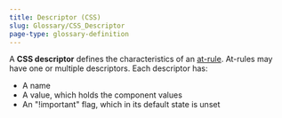 ```yaml
---
title: Descriptor (CSS)
slug: Glossary/CSS_Descriptor
page-type: glossary-definition
---
```




A **CSS descriptor** defines the characteristics of an [at-rule](/Web/CSS/At-rule). At-rules may have one or multiple descriptors. Each descriptor has:

- A name
- A value, which holds the component values
- An "!important" flag, which in its default state is unset
